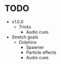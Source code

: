 # TODO
- v1.0.0
  - Tricks
    - Audio cues
- Stretch goals
  - Dolphins
    - Spawner
    - Particle effects
    - Audio cues
